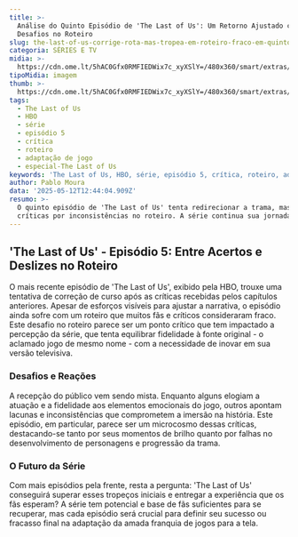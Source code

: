 ```yaml
---
title: >-
  Análise do Quinto Episódio de 'The Last of Us': Um Retorno Ajustado com
  Desafios no Roteiro
slug: the-last-of-us-corrige-rota-mas-tropea-em-roteiro-fraco-em-quinto-episdio
categoria: SÉRIES E TV
midia: >-
  https://cdn.ome.lt/5hAC0Gfx0RMFIEDWix7c_xyXSlY=/480x360/smart/extras/conteudos/Captura_de_tela_2025-05-09_154558.png
tipoMidia: imagem
thumb: >-
  https://cdn.ome.lt/5hAC0Gfx0RMFIEDWix7c_xyXSlY=/480x360/smart/extras/conteudos/Captura_de_tela_2025-05-09_154558.png
tags:
  - The Last of Us
  - HBO
  - série
  - episódio 5
  - crítica
  - roteiro
  - adaptação de jogo
  - especial-The Last of Us
keywords: 'The Last of Us, HBO, série, episódio 5, crítica, roteiro, adaptação de jogo'
author: Pablo Moura
data: '2025-05-12T12:44:04.909Z'
resumo: >-
  O quinto episódio de 'The Last of Us' tenta redirecionar a trama, mas enfrenta
  críticas por inconsistências no roteiro. A série continua sua jornada na HBO.
---
```


## 'The Last of Us' - Episódio 5: Entre Acertos e Deslizes no Roteiro

O mais recente episódio de 'The Last of Us', exibido pela HBO, trouxe uma tentativa de correção de curso após as críticas recebidas pelos capítulos anteriores. Apesar de esforços visíveis para ajustar a narrativa, o episódio ainda sofre com um roteiro que muitos fãs e críticos consideraram fraco. Este desafio no roteiro parece ser um ponto crítico que tem impactado a percepção da série, que tenta equilibrar fidelidade à fonte original - o aclamado jogo de mesmo nome - com a necessidade de inovar em sua versão televisiva.

### Desafios e Reações

A recepção do público vem sendo mista. Enquanto alguns elogiam a atuação e a fidelidade aos elementos emocionais do jogo, outros apontam lacunas e inconsistências que comprometem a imersão na história. Este episódio, em particular, parece ser um microcosmo dessas críticas, destacando-se tanto por seus momentos de brilho quanto por falhas no desenvolvimento de personagens e progressão da trama.

### O Futuro da Série

Com mais episódios pela frente, resta a pergunta: 'The Last of Us' conseguirá superar esses tropeços iniciais e entregar a experiência que os fãs esperam? A série tem potencial e base de fãs suficientes para se recuperar, mas cada episódio será crucial para definir seu sucesso ou fracasso final na adaptação da amada franquia de jogos para a tela.

